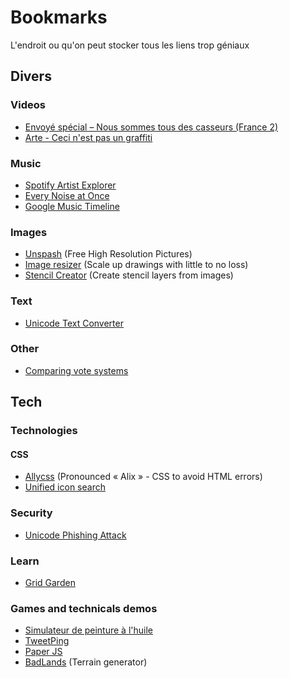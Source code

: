 # Bookmarks
L'endroit ou qu'on peut stocker tous les liens trop géniaux

## Divers
### Videos
* [Envoyé spécial – Nous sommes tous des casseurs (France 2)](https://www.youtube.com/watch?v=-VVzHq0peaE)
* [Arte - Ceci n'est pas un graffiti](http://creative.arte.tv/fr/graffiti)
### Music
* [Spotify Artist Explorer](https://artistexplorer.spotify.com/)
* [Every Noise at Once](http://everynoise.com/engenremap.html)
* [Google Music Timeline](https://research.google.com/bigpicture/music/)
### Images
* [Unspash](https://unsplash.com/) (Free High Resolution Pictures)
* [Image resizer](http://waifu2x.booru.pics/) (Scale up drawings with little to no loss)
* [Stencil Creator](http://stencilcreator.org/#) (Create stencil layers from images)
### Text
* [Unicode Text Converter](http://qaz.wtf/u/convert.cgi?text=Tho+Cle+Val)
### Other
* [Comparing vote systems](http://ncase.me/ballot/)

## Tech
### Technologies
#### CSS
* [Allycss](http://ffoodd.github.io/a11y.css/index.html) (Pronounced « Alix » - CSS to avoid HTML errors)
* [Unified icon search](http://glyphsearch.com/)
### Security
* [Unicode Phishing Attack](https://thehackernews.com/2017/04/unicode-Punycode-phishing-attack.html)
### Learn
* [Grid Garden](http://cssgridgarden.com/)
### Games and technicals demos
* [Simulateur de peinture à l'huile](http://david.li/paint/)
* [TweetPing](https://tweetping.net/#/)
* [Paper JS](http://paperjs.org/examples/)
* [BadLands](https://wwwtyro.github.io/badlands/) (Terrain generator)
